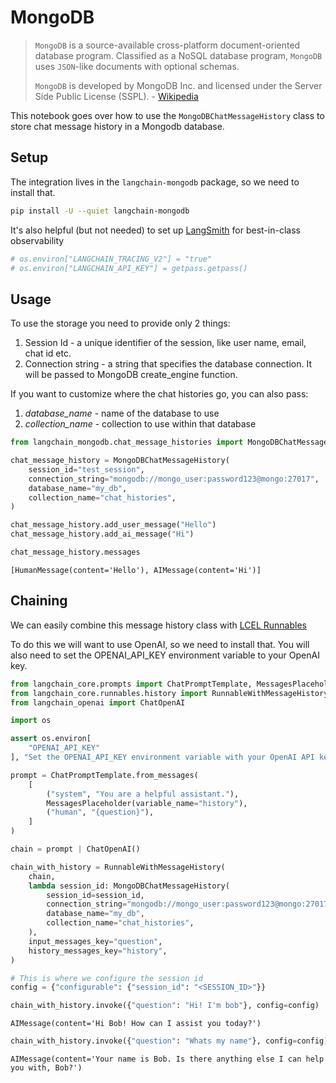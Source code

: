 # MongoDB

>`MongoDB` is a source-available cross-platform document-oriented database program. Classified as a NoSQL database program, `MongoDB` uses `JSON`-like documents with optional schemas.
>
>`MongoDB` is developed by MongoDB Inc. and licensed under the Server Side Public License (SSPL). - [Wikipedia](https://en.wikipedia.org/wiki/MongoDB)

This notebook goes over how to use the `MongoDBChatMessageHistory` class to store chat message history in a Mongodb database.


## Setup

The integration lives in the `langchain-mongodb` package, so we need to install that.

```bash
pip install -U --quiet langchain-mongodb
```

It's also helpful (but not needed) to set up [LangSmith](https://smith.langchain.com/) for best-in-class observability


```python
# os.environ["LANGCHAIN_TRACING_V2"] = "true"
# os.environ["LANGCHAIN_API_KEY"] = getpass.getpass()
```

## Usage

To use the storage you need to provide only 2 things:

1. Session Id - a unique identifier of the session, like user name, email, chat id etc.
2. Connection string - a string that specifies the database connection. It will be passed to MongoDB create_engine function.

If you want to customize where the chat histories go, you can also pass:
1. *database_name* - name of the database to use
1. *collection_name* - collection to use within that database


```python
from langchain_mongodb.chat_message_histories import MongoDBChatMessageHistory

chat_message_history = MongoDBChatMessageHistory(
    session_id="test_session",
    connection_string="mongodb://mongo_user:password123@mongo:27017",
    database_name="my_db",
    collection_name="chat_histories",
)

chat_message_history.add_user_message("Hello")
chat_message_history.add_ai_message("Hi")
```


```python
chat_message_history.messages
```




    [HumanMessage(content='Hello'), AIMessage(content='Hi')]



## Chaining

We can easily combine this message history class with [LCEL Runnables](/docs/how_to/message_history)

To do this we will want to use OpenAI, so we need to install that.  You will also need to set the OPENAI_API_KEY environment variable to your OpenAI key.



```python
from langchain_core.prompts import ChatPromptTemplate, MessagesPlaceholder
from langchain_core.runnables.history import RunnableWithMessageHistory
from langchain_openai import ChatOpenAI
```


```python
import os

assert os.environ[
    "OPENAI_API_KEY"
], "Set the OPENAI_API_KEY environment variable with your OpenAI API key."
```


```python
prompt = ChatPromptTemplate.from_messages(
    [
        ("system", "You are a helpful assistant."),
        MessagesPlaceholder(variable_name="history"),
        ("human", "{question}"),
    ]
)

chain = prompt | ChatOpenAI()
```


```python
chain_with_history = RunnableWithMessageHistory(
    chain,
    lambda session_id: MongoDBChatMessageHistory(
        session_id=session_id,
        connection_string="mongodb://mongo_user:password123@mongo:27017",
        database_name="my_db",
        collection_name="chat_histories",
    ),
    input_messages_key="question",
    history_messages_key="history",
)
```


```python
# This is where we configure the session id
config = {"configurable": {"session_id": "<SESSION_ID>"}}
```


```python
chain_with_history.invoke({"question": "Hi! I'm bob"}, config=config)
```




    AIMessage(content='Hi Bob! How can I assist you today?')




```python
chain_with_history.invoke({"question": "Whats my name"}, config=config)
```




    AIMessage(content='Your name is Bob. Is there anything else I can help you with, Bob?')


